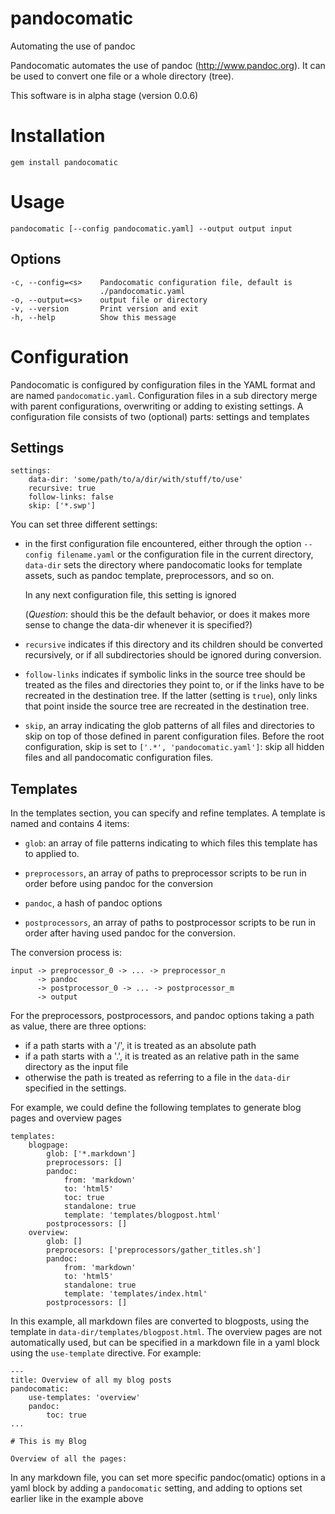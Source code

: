 pandocomatic
============

Automating the use of pandoc

Pandocomatic automates the use of pandoc (<http://www.pandoc.org>). It can be
used to convert one file or a whole directory (tree).

This software is in alpha stage (version 0.0.6)

# Installation

    gem install pandocomatic

# Usage

    pandocomatic [--config pandocomatic.yaml] --output output input

## Options

    -c, --config=<s>    Pandocomatic configuration file, default is
                        ./pandocomatic.yaml
    -o, --output=<s>    output file or directory
    -v, --version       Print version and exit
    -h, --help          Show this message

# Configuration

Pandocomatic is configured by configuration files in the YAML format and are
named `pandocomatic.yaml`. Configuration files in a sub directory merge with
parent configurations, overwriting or adding to existing settings. A
configuration file consists of two (optional) parts: settings and templates

## Settings

    settings:
        data-dir: 'some/path/to/a/dir/with/stuff/to/use'
        recursive: true
        follow-links: false
        skip: ['*.swp']

You can set three different settings:

- in the first configuration file encountered, either through the option
  `--config filename.yaml` or the configuration file in the current directory,
  `data-dir` sets the directory where pandocomatic looks for template assets,
  such as pandoc template, preprocessors, and so on.

  In any next configuration file, this setting is ignored

  (*Question*: should this be the default behavior, or does it makes more sense
  to change the data-dir whenever it is specified?)

- `recursive` indicates if this directory and its children should be converted
  recursively, or if all subdirectories should be ignored during conversion.

- `follow-links` indicates if symbolic links in the source tree should be
  treated as the files and directories they point to, or if the links have to
  be recreated in the destination tree. If the latter (setting is `true`),
  only links that point inside the source tree are recreated in the
  destination tree.

- `skip`, an array indicating the glob patterns of all files and directories
  to skip on top of those defined in parent configuration files. Before the
  root configuration, skip is set to `['.*', 'pandocomatic.yaml']`: skip all
  hidden files and all pandocomatic configuration files.

## Templates

In the templates section, you can specify and refine templates. A template is
named and contains 4 items: 

- `glob`: an array of file patterns indicating to which files this template
  has to applied to.

- `preprocessors`, an array of paths to preprocessor scripts to be run in order
  before using pandoc for the conversion

- `pandoc`, a hash of pandoc options

- `postprocessors`, an array of paths to postprocessor scripts to be run in
  order after having used pandoc for the conversion.

The conversion process is:

    input -> preprocessor_0 -> ... -> preprocessor_n 
          -> pandoc 
          -> postprocessor_0 -> ... -> postprocessor_m
          -> output

For the preprocessors, postprocessors, and pandoc options taking a path as
value, there are three options:

- if a path starts with a '/', it is treated as an absolute path
- if a path starts with a '.', it is treated as an relative path in the same
  directory as the input file
- otherwise the path is treated as referring to a file in the `data-dir`
  specified in the settings.

For example, we could define the following templates to generate blog pages and
overview pages

    templates:
        blogpage:
            glob: ['*.markdown']
            preprocessors: []
            pandoc:
                from: 'markdown'
                to: 'html5'
                toc: true
                standalone: true
                template: 'templates/blogpost.html'
            postprocessors: []
        overview:
            glob: []
            preprocesors: ['preprocessors/gather_titles.sh']
            pandoc:
                from: 'markdown'
                to: 'html5'
                standalone: true
                template: 'templates/index.html'
            postprocessors: []

In this example, all markdown files are converted to blogposts, using the
template in `data-dir/templates/blogpost.html`. The overview pages are not
automatically used, but can be specified in a markdown file in a yaml block
using the `use-template` directive.
For example:

    ---
    title: Overview of all my blog posts
    pandocomatic:
        use-templates: 'overview'
        pandoc:
            toc: true
    ...

    # This is my Blog

    Overview of all the pages:

In any markdown file, you can set more specific pandoc(omatic) options in a
yaml block by adding a `pandocomatic` setting, and adding to options set
earlier like in the example above

